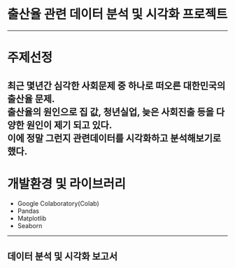 # 출산율 관련 데이터 분석 및 시각화 프로젝트
---
# 주제선정
최근 몇년간 심각한 사회문제 중 하나로 떠오른 대한민국의 출산율 문제.<br>
출산율의 원인으로 집 값, 청년실업, 늦은 사회진출 등을 다양한 원인이 제기 되고 있다.<br>
이에 정말 그런지 관련데이터를 시각화하고 분석해보기로 했다.<br>
---
# 개발환경 및 라이브러리
- Google Colaboratory(Colab)
- Pandas
- Matplotlib
- Seaborn
-----
## 데이터 분석 및 시각화 보고서 
